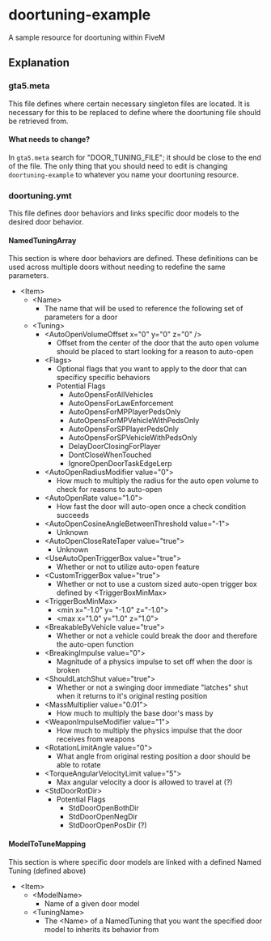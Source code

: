 # doortuning-example
A sample resource for doortuning within FiveM

## Explanation

### gta5.meta
This file defines where certain necessary singleton files are located. It is necessary for this to be replaced to define where the doortuning file should be retrieved from.

#### What needs to change?
In `gta5.meta` search for "DOOR_TUNING_FILE"; it should be close to the end of the file. The only thing that you should need to edit is changing `doortuning-example` to whatever you name your doortuning resource.

### doortuning.ymt
This file defines door behaviors and links specific door models to the desired door behavior.

#### NamedTuningArray
This section is where door behaviors are defined. These definitions can be used across multiple doors without needing to redefine the same parameters.

- \<Item\>
  - \<Name\>
    - The name that will be used to reference the following set of parameters for a door
  - \<Tuning\>
    - \<AutoOpenVolumeOffset x="0" y="0" z="0" /\>
      - Offset from the center of the door that the auto open volume should be placed to start looking for a reason to auto-open
    - \<Flags\>
      - Optional flags that you want to apply to the door that can specificy specific behaviors
      - Potential Flags
        - AutoOpensForAllVehicles
        - AutoOpensForLawEnforcement
        - AutoOpensForMPPlayerPedsOnly
        - AutoOpensForMPVehicleWithPedsOnly
        - AutoOpensForSPPlayerPedsOnly
        - AutoOpensForSPVehicleWithPedsOnly
        - DelayDoorClosingForPlayer
        - DontCloseWhenTouched
        - IgnoreOpenDoorTaskEdgeLerp
    - \<AutoOpenRadiusModifier value="0"\>
      - How much to multiply the radius for the auto open volume to check for reasons to auto-open
    - \<AutoOpenRate value="1.0"\>
      - How fast the door will auto-open once a check condition succeeds
    - \<AutoOpenCosineAngleBetweenThreshold value="-1"\>
      - Unknown
    - \<AutoOpenCloseRateTaper value="true"\>
      - Unknown
    - \<UseAutoOpenTriggerBox value="true"\>
      - Whether or not to utilize auto-open feature
    - \<CustomTriggerBox value="true"\>
      - Whether or not to use a custom sized auto-open trigger box defined by \<TriggerBoxMinMax\>
    - \<TriggerBoxMinMax\>
      - \<min x="-1.0" y= "-1.0" z="-1.0"\>
      - \<max x="1.0" y="1.0" z="1.0"\>
    - \<BreakableByVehicle value="true"\>
      - Whether or not a vehicle could break the door and therefore the auto-open function
    - \<BreakingImpulse value="0"\>
      - Magnitude of a physics impulse to set off when the door is broken
    - \<ShouldLatchShut value="true"\>
      - Whether or not a swinging door immediate "latches" shut when it returns to it's original resting position
    - \<MassMultiplier value="0.01"\>
      - How much to multiply the base door's mass by
    - \<WeaponImpulseModifier value="1"\>
      - How much to multiply the physics impulse that the door receives from weapons
    - \<RotationLimitAngle value="0"\>
      - What angle from original resting position a door should be able to rotate
    - \<TorqueAngularVelocityLimit value="5"\>
      - Max angular velocity a door is allowed to travel at (?)
    - \<StdDoorRotDir\>
      - Potential Flags
        - StdDoorOpenBothDir
        - StdDoorOpenNegDir
        - StdDoorOpenPosDir (?)

#### ModelToTuneMapping
This section is where specific door models are linked with a defined Named Tuning (defined above)

- \<Item\>
  - \<ModelName\>
    - Name of a given door model
  - \<TuningName\>
    - The \<Name\> of a NamedTuning that you want the specified door model to inherits its behavior from
